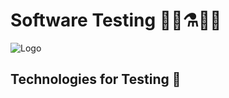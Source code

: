 # Software Testing 🔬📰⚗️👨‍🔬
![Logo]([[https://example.com/logo.png](https://www.google.com/url?sa=i&url=https%3A%2F%2Fwww.freepik.com%2Ffree-photos-vectors%2Ftesting-tool&psig=AOvVaw3Gf1LHe5I2oS6z3gjOEpyK&ust=1709480331752000&source=images&cd=vfe&opi=89978449&ved=0CBMQjRxqFwoTCMijjNH01YQDFQAAAAAdAAAAABAM)https://www.google.com/url?sa=i&url=https%3A%2F%2Fwww.freepik.com%2Ffree-photos-vectors%2Ftesting-tool&psig=AOvVaw3Gf1LHe5I2oS6z3gjOEpyK&ust=1709480331752000&source=images&cd=vfe&opi=89978449&ved=0CBMQjRxqFwoTCMijjNH01YQDFQAAAAAdAAAAABAM](https://img.freepik.com/free-vector/hand-drawn-flat-design-api-illustration_23-2149379500.jpg)https://img.freepik.com/free-vector/hand-drawn-flat-design-api-illustration_23-2149379500.jpg)


## Technologies for Testing 🚩


